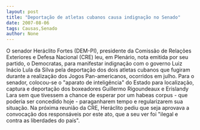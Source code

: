 ```yaml
---
layout: post
title: "Deportação de atletas cubanos causa indignação no Senado"
date: 2007-08-06
tags: Causas,Senado
author: None
---
```

O senador Her&aacute;clito Fortes (DEM-PI), presidente da Comiss&atilde;o de Rela&ccedil;&otilde;es Exteriores e Defesa Nacional (CRE) leu, em Plen&aacute;rio, nota emitida por seu partido, o Democratas, para manifestar indigna&ccedil;&atilde;o com o governo Luiz In&aacute;cio Lula da Silva pela deporta&ccedil;&atilde;o dos dois atletas cubanos que fugiram durante a realiza&ccedil;&atilde;o dos Jogos Pan-americanos, ocorridos em julho. Para o senador, colocou-se o &quot;aparato de intelig&ecirc;ncia&quot; do Estado para localiza&ccedil;&atilde;o, captura e deporta&ccedil;&atilde;o dos boxeadores Guillermo Rigoundeaux e Erislandy Lara sem que tivessem a chance de esperar por um habeas corpus - que poderia ser concedido hoje - paraganharem tempo e regularizarem sua situa&ccedil;&atilde;o. 
Na pr&oacute;xima reuni&atilde;o da CRE, Her&aacute;clito pediu que seja aprovava a convoca&ccedil;&atilde;o dos respons&aacute;veis por este ato, que a seu ver foi &quot;ilegal e contra as liberdades do pa&iacute;s&quot;. 
 